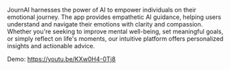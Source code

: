 JournAI harnesses the power of AI to empower individuals on their emotional journey. The app provides empathetic AI guidance, helping users understand and navigate their emotions with clarity and compassion. Whether you're seeking to improve mental well-being, set meaningful goals, or simply reflect on life's moments, our intuitive platform offers personalized insights and actionable advice.

Demo: https://youtu.be/KXw0H4-0Tj8
